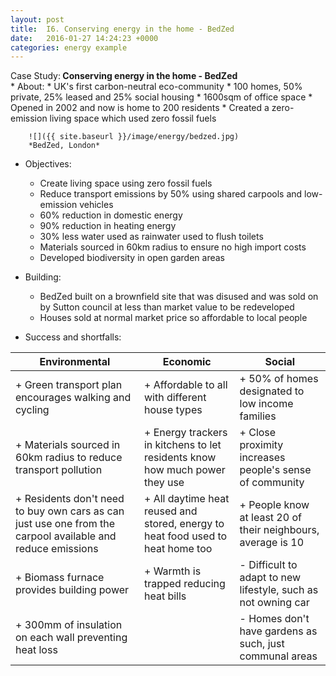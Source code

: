 ```yaml
---
layout: post
title:  I6. Conserving energy in the home - BedZed
date:   2016-01-27 14:24:23 +0000
categories: energy example
---
```


<div class="know know-info">
<i class="fa fa-book" aria-hidden="true"> </i> Case Study:<b>
Conserving energy in the home - BedZed
</b></div>
* About:
	* UK's first carbon-neutral eco-community
	* 100 homes, 50% private, 25% leased and 25% social housing
	* 1600sqm of office space
	* Opened in 2002 and now is home to 200 residents
	* Created a zero-emission living space which used zero fossil fuels
		
		![]({{ site.baseurl }}/image/energy/bedzed.jpg)
		*BedZed, London*
* Objectives: 
	* Create living space using zero fossil fuels
	* Reduce transport emissions by 50% using shared carpools and low-emission vehicles
	* 60% reduction in domestic energy
	* 90% reduction in heating energy
	* 30% less water used as rainwater used to flush toilets
	* Materials sourced in 60km radius to ensure no high import costs
	* Developed biodiversity in open garden areas

* Building:
	* BedZed built on a brownfield site that was disused and was sold on by Sutton council at less than market value to be redeveloped 
	* Houses sold at normal market price so affordable to local people

* Success and shortfalls:

| **Environmental**                                                                                           | **Economic**                                                                    | **Social**                                                    |
|-------------------------------------------------------------------------------------------------------------|---------------------------------------------------------------------------------|---------------------------------------------------------------|
| + Green transport plan encourages walking and cycling                                                       | + Affordable to all with different house types                                  | + 50% of homes designated to low income families              |
| + Materials sourced in 60km radius to reduce  transport pollution                                           | + Energy trackers in kitchens to let residents know how much power they use     | + Close proximity increases people's sense of  community      |
| + Residents don't need to buy own cars as can just  use one from the carpool available and reduce emissions | + All daytime heat reused and stored, energy to heat food used to heat home too | + People know at least 20 of their neighbours, average is 10  |
| + Biomass furnace provides building power                                                                   | + Warmth is trapped reducing heat bills                                         | - Difficult to adapt to new lifestyle, such as not owning car |
| + 300mm of insulation on each wall preventing heat loss                                                     |                                                                                 | - Homes don't have gardens as such, just communal areas       |